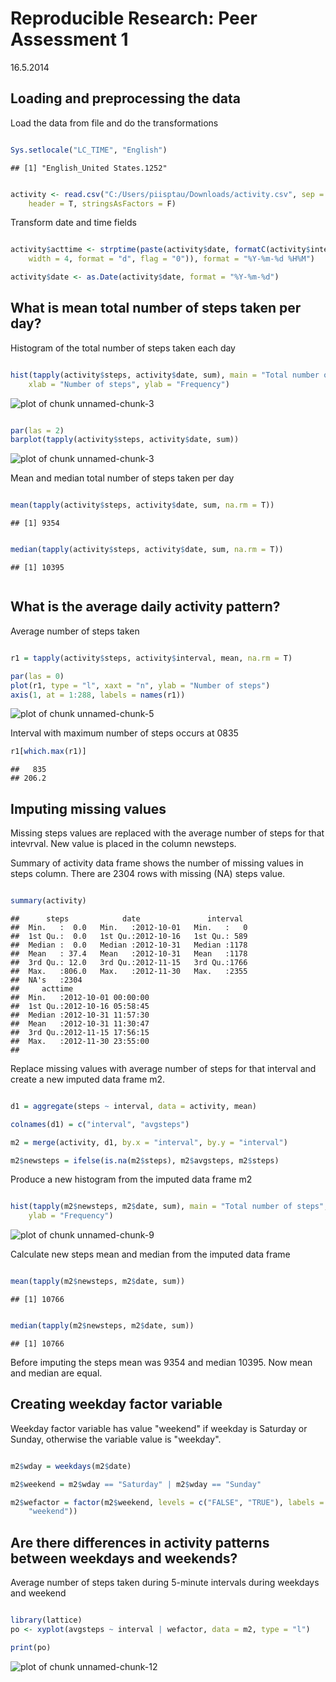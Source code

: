 # Reproducible Research: Peer Assessment 1

16.5.2014

## Loading and preprocessing the data

Load the data from file and do the transformations


```r

Sys.setlocale("LC_TIME", "English")
```

```
## [1] "English_United States.1252"
```

```r

activity <- read.csv("C:/Users/piisptau/Downloads/activity.csv", sep = ",", 
    header = T, stringsAsFactors = F)
```


Transform date and time fields


```r

activity$acttime <- strptime(paste(activity$date, formatC(activity$interval, 
    width = 4, format = "d", flag = "0")), format = "%Y-%m-%d %H%M")

activity$date <- as.Date(activity$date, format = "%Y-%m-%d")
```


##  What is mean total number of steps taken per day?

Histogram of the total number of steps taken each day


```r

hist(tapply(activity$steps, activity$date, sum), main = "Total number of steps", 
    xlab = "Number of steps", ylab = "Frequency")
```

![plot of chunk unnamed-chunk-3](figure/unnamed-chunk-31.png) 

```r

par(las = 2)
barplot(tapply(activity$steps, activity$date, sum))
```

![plot of chunk unnamed-chunk-3](figure/unnamed-chunk-32.png) 


Mean and median total number of steps taken per day


```r

mean(tapply(activity$steps, activity$date, sum, na.rm = T))
```

```
## [1] 9354
```

```r

median(tapply(activity$steps, activity$date, sum, na.rm = T))
```

```
## [1] 10395
```

```r

```


## What is the average daily activity pattern?

Average number of steps taken


```r

r1 = tapply(activity$steps, activity$interval, mean, na.rm = T)

par(las = 0)
plot(r1, type = "l", xaxt = "n", ylab = "Number of steps")
axis(1, at = 1:288, labels = names(r1))
```

![plot of chunk unnamed-chunk-5](figure/unnamed-chunk-5.png) 


Interval with maximum number of steps occurs at 0835


```r
r1[which.max(r1)]
```

```
##   835 
## 206.2
```


## Imputing missing values

Missing steps values are replaced with the average number of steps for that intevrval. New value is placed in the column newsteps.

Summary of activity data frame shows the number of missing values in steps column. There are 2304 rows with missing (NA) steps value.


```r

summary(activity)
```

```
##      steps            date               interval   
##  Min.   :  0.0   Min.   :2012-10-01   Min.   :   0  
##  1st Qu.:  0.0   1st Qu.:2012-10-16   1st Qu.: 589  
##  Median :  0.0   Median :2012-10-31   Median :1178  
##  Mean   : 37.4   Mean   :2012-10-31   Mean   :1178  
##  3rd Qu.: 12.0   3rd Qu.:2012-11-15   3rd Qu.:1766  
##  Max.   :806.0   Max.   :2012-11-30   Max.   :2355  
##  NA's   :2304                                       
##     acttime                   
##  Min.   :2012-10-01 00:00:00  
##  1st Qu.:2012-10-16 05:58:45  
##  Median :2012-10-31 11:57:30  
##  Mean   :2012-10-31 11:30:47  
##  3rd Qu.:2012-11-15 17:56:15  
##  Max.   :2012-11-30 23:55:00  
## 
```


Replace missing values with average number of steps for that interval and create a new imputed data frame m2.


```r

d1 = aggregate(steps ~ interval, data = activity, mean)

colnames(d1) = c("interval", "avgsteps")

m2 = merge(activity, d1, by.x = "interval", by.y = "interval")

m2$newsteps = ifelse(is.na(m2$steps), m2$avgsteps, m2$steps)
```


Produce a new histogram from the imputed data frame m2


```r

hist(tapply(m2$newsteps, m2$date, sum), main = "Total number of steps", xlab = "Number of steps", 
    ylab = "Frequency")
```

![plot of chunk unnamed-chunk-9](figure/unnamed-chunk-9.png) 


Calculate new steps mean and median from the imputed data frame


```r

mean(tapply(m2$newsteps, m2$date, sum))
```

```
## [1] 10766
```

```r

median(tapply(m2$newsteps, m2$date, sum))
```

```
## [1] 10766
```


Before imputing the steps mean was 9354 and median 10395. Now mean and median are equal.


## Creating weekday factor variable

Weekday factor variable has value "weekend" if weekday is Saturday or Sunday, otherwise the variable value is "weekday".


```r

m2$wday = weekdays(m2$date)

m2$weekend = m2$wday == "Saturday" | m2$wday == "Sunday"

m2$wefactor = factor(m2$weekend, levels = c("FALSE", "TRUE"), labels = c("weekday", 
    "weekend"))

```


## Are there differences in activity patterns between weekdays and weekends?

Average number of steps taken during 5-minute intervals during weekdays and weekend


```r

library(lattice)
po <- xyplot(avgsteps ~ interval | wefactor, data = m2, type = "l")

print(po)
```

![plot of chunk unnamed-chunk-12](figure/unnamed-chunk-12.png) 

